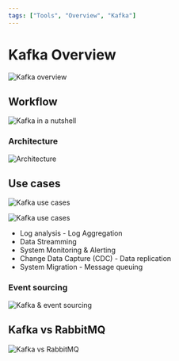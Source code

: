```yaml
---
tags: ["Tools", "Overview", "Kafka"]
---
```


# Kafka Overview

<TagLinks />

![Kafka overview](https://i.pinimg.com/564x/88/ed/4d/88ed4d785c0a726ce5b2f7f83b9ba776.jpg)

## Workflow
![Kafka in a nutshell](https://i.pinimg.com/564x/56/2e/e2/562ee2e7d7bb05cb62893321c1f618d8.jpg)

### Architecture

![Architecture](https://i.pinimg.com/originals/2c/9c/b2/2c9cb256ddff4bb11d17f8ef665ee855.png)

## Use cases

![Kafka use cases](https://i.pinimg.com/originals/d1/5d/8f/d15d8fab8034171bfd34504c4645f932.gif)

![Kafka use cases](https://i.pinimg.com/originals/a5/14/58/a5145860803c149b4dc3b532e2e21ff3.jpg)

- Log analysis - Log Aggregation
- Data Streamming 
- System Monitoring & Alerting 
- Change Data Capture (CDC) - Data replication
- System Migration - Message queuing

### Event sourcing

![Kafka & event sourcing](https://i.pinimg.com/originals/5d/b7/e7/5db7e7745894c482e4a7d1ad02e495ae.jpg)

## Kafka vs RabbitMQ

![Kafka vs RabbitMQ](https://i.pinimg.com/originals/3f/6f/ae/3f6fae79735e9445ff03a5cf416bcd38.png)